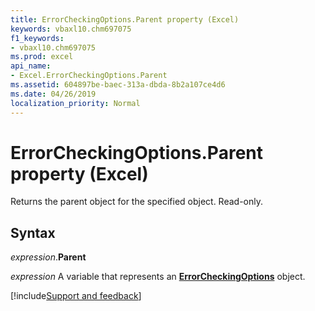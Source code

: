 ```yaml
---
title: ErrorCheckingOptions.Parent property (Excel)
keywords: vbaxl10.chm697075
f1_keywords:
- vbaxl10.chm697075
ms.prod: excel
api_name:
- Excel.ErrorCheckingOptions.Parent
ms.assetid: 604897be-baec-313a-dbda-8b2a107ce4d6
ms.date: 04/26/2019
localization_priority: Normal
---
```



# ErrorCheckingOptions.Parent property (Excel)

Returns the parent object for the specified object. Read-only.


## Syntax

_expression_.**Parent**

_expression_ A variable that represents an **[ErrorCheckingOptions](Excel.ErrorCheckingOptions.md)** object.




[!include[Support and feedback](~/includes/feedback-boilerplate.md)]